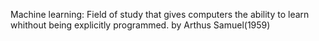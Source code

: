 Machine learning:
Field of study that gives computers the ability to learn whithout being explicitly programmed.
by Arthus Samuel(1959)

